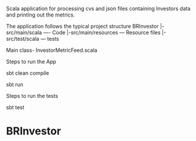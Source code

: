 Scala application for processing cvs and json files containing Investors data and printing out the metrics.

The application follows the typical project structure 
 BRInvestor
|- src/main/scala —- Code
|-src/main/resources — Resource files
|-src/test/scala — tests

Main class- InvestorMetricFeed.scala

Steps to run the App

sbt clean compile

sbt run

Steps to run the tests

sbt test
 # BRInvestor
